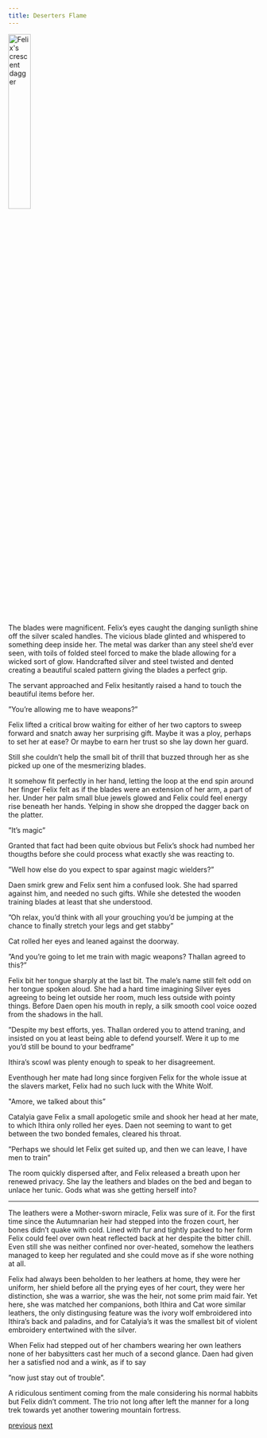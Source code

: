 ```yaml
---
title: Deserters Flame
---
```

<img style="width:30%" src="images/blade.jpeg" alt="Felix's crescent dagger" />

The blades were magnificent. Felix’s eyes caught the danging sunligth shine off the silver scaled handles. The vicious blade glinted and whispered to something deep inside her. The metal was darker than any steel she’d ever seen, with toils of folded steel forced to make the blade allowing for a wicked sort of
glow. Handcrafted silver and steel twisted and dented creating a beautiful scaled pattern giving the blades a perfect grip.

The servant approached and Felix hesitantly raised a hand to touch the beautiful items before her.

”You’re allowing me to have weapons?”

Felix lifted a critical brow waiting for either of her two captors to sweep forward and snatch away her surprising gift. Maybe it was a ploy, perhaps to set her at ease? Or maybe to earn her trust so she lay down her guard. 

Still she couldn’t help the small bit of thrill that buzzed through her as she picked up one of the mesmerizing blades.

It somehow fit perfectly in her hand, letting the loop at the end spin around her finger Felix felt as if the blades were an extension of her arm, a part of her. Under her palm small blue jewels glowed and Felix could feel energy rise beneath her hands. Yelping in show she dropped the dagger back on the platter.

”It’s magic”

Granted that fact had been quite obvious but Felix’s shock had numbed her thougths before she could process what exactly she was reacting to.

”Well how else do you expect to spar against magic wielders?”

Daen smirk grew and Felix sent him a confused look. She had sparred against him, and needed no such gifts. While she detested the wooden training blades at least that she understood.

”Oh relax, you’d think with all your grouching you’d be jumping at the chance to finally stretch your legs and get stabby”

Cat rolled her eyes and leaned against the doorway.

”And you’re going to let me train with magic weapons? Thallan agreed to this?”

Felix bit her tongue sharply at the last bit. The male’s name still felt odd on her tongue spoken aloud. She had a hard time imagining Silver eyes agreeing to being let outside her room, much less outside with pointy things.
Before Daen open his mouth in reply, a silk smooth cool voice oozed from the shadows in the hall.

”Despite my best efforts, yes. Thallan ordered you to attend traning, and insisted on you at least being able to defend yourself. Were it up to me you’d still be bound to your bedframe”

Ithira’s scowl was plenty enough to speak to her disagreement.

Eventhough her mate had long since forgiven Felix for the whole issue at the slavers market, Felix had no such luck with the White Wolf.

"Amore, we talked about this”

Catalyia gave Felix a small apologetic smile and shook her head at her mate, to which Ithira only rolled her eyes. Daen not seeming to want to get between the two bonded females, cleared his throat.

”Perhaps we should let Felix get suited up, and then we can leave, I have men to train”

The room quickly dispersed after, and Felix released a breath upon her renewed privacy. She lay the leathers and blades on the bed and began to unlace her tunic. Gods what was she getting herself into?

***

The leathers were a Mother-sworn miracle, Felix was sure of it. For the first time since the Autumnarian heir had stepped into the frozen court, her bones didn’t quake with cold. Lined with fur and tightly packed to her form Felix could feel over own heat reflected back at her despite the bitter chill. Even still she was neither confined nor over-heated, somehow the leathers managed to keep her regulated and she could move as if she wore nothing at all. 

Felix had always been beholden to her leathers at home, they were her uniform, her shield before all the prying eyes of her court, they were her distinction, she was a warrior, she was the heir, not some prim maid fair. Yet here, she was matched her companions, both
Ithira and Cat wore similar leathers, the only distingusing feature was the ivory wolf embroidered into Ithira’s back and paladins, and for Catalyia’s it was the smallest bit of violent embroidery entertwined with the silver.

When Felix had stepped out of her chambers wearing her own leathers none of her babysitters cast her much of a second glance. Daen had given her a satisfied nod and a wink, as if to say 

”now just stay out of trouble”. 

A ridiculous sentiment coming from the male considering his normal habbits but Felix didn’t
comment. The trio not long after left the manner for a long trek towards yet another towering mountain fortress.

[previous](desertflame-44.html)
[next](desertflame-46.html)

